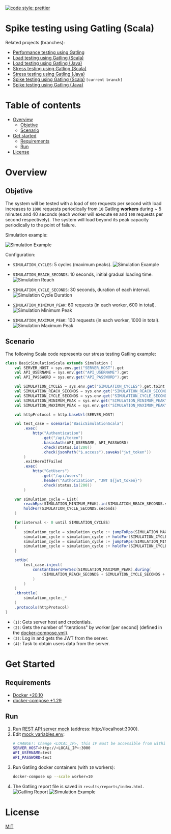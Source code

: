 [![code style: prettier](https://img.shields.io/badge/code_style-prettier-ff69b4.svg?style=flat-square)](https://github.com/prettier/prettier)

# Spike testing using Gatling (Scala)

Related projects (branches):
- [Performance testing using Gatling](https://github.com/eccanto/base-gatling-performance-testing)
- [Load testing using Gatling (Scala)](https://github.com/eccanto/base-gatling-performance-testing/tree/feature/load-testing-scala)
- [Load testing using Gatling (Java)](https://github.com/eccanto/base-gatling-performance-testing/tree/feature/load-testing-java)
- [Stress testing using Gatling (Scala)](https://github.com/eccanto/base-gatling-performance-testing/tree/feature/stress-testing-scala)
- [Stress testing using Gatling (Java)](https://github.com/eccanto/base-gatling-performance-testing/tree/feature/stress-testing-java)
- [Spike testing using Gatling (Scala)](https://github.com/eccanto/base-gatling-performance-testing/tree/feature/spike-testing-scala) `[current branch]`
- [Spike testing using Gatling (Java)](https://github.com/eccanto/base-gatling-performance-testing/tree/feature/spike-testing-java)

# Table of contents

* [Overview](#overview)
  * [Objetive](#objetive)
  * [Scenario](#scenario)
* [Get started](#get-started)
  * [Requirements](#requirements)
  * [Run](#run)
* [License](#license)

# Overview

## Objetive

The system will be tested with a load of `600` requests per second with load increases to `1000` requests periodically
from `10` Gatling **workers** during ~ 5 minutes and 40 seconds (each worker will execute `60` and `100` requests per
second respectively). The system will load beyond its peak capacity periodically to the point of failure.

Simulation example:

![Simulation Example](documentation/images/simulation_example.png)

Configuration:
- `SIMULATION_CYCLES`: 5 cycles (maximum peaks).
  ![Simulation Example](documentation/images/simulation_cycles.png)

- `SIMULATION_REACH_SECONDS`: 10 seconds, initial gradual loading time.
  ![Simulation Reach](documentation/images/simulation_reach.png)

- `SIMULATION_CYCLE_SECONDS`: 30 seconds, duration of each interval.
  ![Simulation Cycle Duration](documentation/images/simulation_cycle_duration.png)

- `SIMULATION_MINIMUM_PEAK`: 60 requests (in each worker, 600 in total).
  ![Simulation Minimum Peak](documentation/images/simulation_minimum_peak.png)

- `SIMULATION_MAXIMUM_PEAK`: 100 requests (in each worker, 1000 in total).
  ![Simulation Maximum Peak](documentation/images/simulation_maximum_peak.png)

## Scenario

The following Scala code represents our stress testing Gatling example:

```scala
class BasicSimulationScala extends Simulation {
    val SERVER_HOST = sys.env.get("SERVER_HOST").get
    val API_USERNAME = sys.env.get("API_USERNAME").get
    val API_PASSWORD = sys.env.get("API_PASSWORD").get

    val SIMULATION_CYCLES = sys.env.get("SIMULATION_CYCLES").get.toInt
    val SIMULATION_REACH_SECONDS = sys.env.get("SIMULATION_REACH_SECONDS").get.toInt
    val SIMULATION_CYCLE_SECONDS = sys.env.get("SIMULATION_CYCLE_SECONDS").get.toInt
    val SIMULATION_MINIMUM_PEAK = sys.env.get("SIMULATION_MINIMUM_PEAK").get.toInt
    val SIMULATION_MAXIMUM_PEAK = sys.env.get("SIMULATION_MAXIMUM_PEAK").get.toInt

    val httpProtocol = http.baseUrl(SERVER_HOST)

    val test_case = scenario("BasicSimulationScala")
        .exec(
            http("Authentication")
                .get("/api/token")
                .basicAuth(API_USERNAME, API_PASSWORD)
                .check(status.is(200))
                .check(jsonPath("$.access").saveAs("jwt_token"))
        )
        .exitHereIfFailed
        .exec(
            http("GetUsers")
                .get("/api/users")
                .header("Authorization", "JWT ${jwt_token}")
                .check(status.is(200))
        )

    var simulation_cycle = List(
        reachRps(SIMULATION_MINIMUM_PEAK).in(SIMULATION_REACH_SECONDS.seconds),
        holdFor(SIMULATION_CYCLE_SECONDS.seconds)
    )

    for(interval <- 0 until SIMULATION_CYCLES)
    {
        simulation_cycle = simulation_cycle :+ jumpToRps(SIMULATION_MAXIMUM_PEAK)
        simulation_cycle = simulation_cycle :+ holdFor(SIMULATION_CYCLE_SECONDS.seconds)
        simulation_cycle = simulation_cycle :+ jumpToRps(SIMULATION_MINIMUM_PEAK)
        simulation_cycle = simulation_cycle :+ holdFor(SIMULATION_CYCLE_SECONDS.seconds)
    }

    setUp(
        test_case.inject(
            constantUsersPerSec(SIMULATION_MAXIMUM_PEAK).during(
                (SIMULATION_REACH_SECONDS + SIMULATION_CYCLE_SECONDS + (SIMULATION_CYCLES * SIMULATION_CYCLE_SECONDS * 2)).seconds
            )
        )
    )
    .throttle(
        simulation_cycle:_*
    )
    .protocols(httpProtocol)
}
```

- `(1)`: Gets server host and credentials.
- `(2)`: Gets the number of "iterations" by worker [per second] (defined in the [docker-compose.yml](./docker-compose.yml)).
- `(3)`: Log in and gets the JWT from the server.
- `(4)`: Task to obtain users data from the server.

# Get Started

## Requirements

- [Docker +20.10](https://docs.docker.com/engine/install/ubuntu/)
- [docker-compose +1.29](https://docs.docker.com/desktop/install/linux-install/)

## Run

1. Run [REST API server mock](https://github.com/eccanto/base-mockoon-api-rest-server-mock) (address: http://localhost:3000).
2. Edit [mock_variables.env](./mock_variables.env):
    ```bash
    # CHANGE!: Change <LOCAL_IP>, this IP must be accessible from within a gatling containers.
    SERVER_HOST=http://<LOCAL_IP>:3000
    API_USERNAME=test
    API_PASSWORD=test
    ```
3. Run Gatling docker containers (with `10` workers):
    ```bash
    docker-compose up --scale worker=10
    ```
4. The Gatling report file is saved in `results/reports/index.html`.
    ![Gatling Report](documentation/images/gatling_report.png)
    ![Simulation Example](documentation/images/simulation_example.png)

# License

[MIT](./LICENSE)
